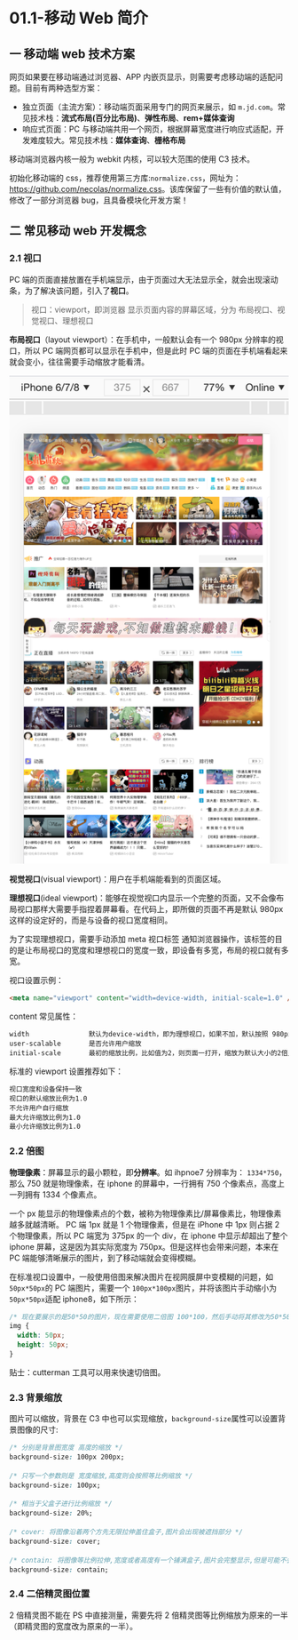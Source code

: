 # 01.1-移动 Web 简介

## 一 移动端 web 技术方案

网页如果要在移动端通过浏览器、APP 内嵌页显示，则需要考虑移动端的适配问题。目前有两种选型方案：

- 独立页面（主流方案）：移动端页面采用专门的网页来展示，如 `m.jd.com`。常见技术栈：**流式布局(百分比布局)**、**弹性布局**、**rem+媒体查询**
- 响应式页面：PC 与移动端共用一个网页，根据屏幕宽度进行响应式适配，开发难度较大。常见技术栈：**媒体查询**、**栅格布局**

移动端浏览器内核一般为 webkit 内核，可以较大范围的使用 C3 技术。

初始化移动端的 css，推荐使用第三方库:`normalize.css`，网址为：<https://github.com/necolas/normalize.css>。该库保留了一些有价值的默认值，修改了一部分浏览器 bug，且具备模块化开发方案！

## 二 常见移动 web 开发概念

### 2.1 视口

PC 端的页面直接放置在手机端显示，由于页面过大无法显示全，就会出现滚动条，为了解决该问题，引入了**视口**。

> 视口：viewport，即浏览器 显示页面内容的屏幕区域，分为 布局视口、视觉视口、理想视口

**布局视口**（layout viewport）：在手机中，一般默认会有一个 980px 分辨率的视口，所以 PC 端网页都可以显示在手机中，但是此时 PC 端的页面在手机端看起来就会变小，往往需要手动缩放才能看清。

![布局视口](../../images/CSS/viewport-01.png)

**视觉视口**(visual viewport)：用户在手机端能看到的页面区域。

**理想视口**(ideal viewport)：能够在视觉视口内显示一个完整的页面，又不会像布局视口那样大需要手指捏着屏幕看。在代码上，即所做的页面不再是默认 980px 这样的设定好的，而是与设备的视口宽度相同。

为了实现理想视口，需要手动添加 meta 视口标签 通知浏览器操作，该标签的目的是让布局视口的宽度和理想视口的宽度一致，即设备有多宽，布局的视口就有多宽。

视口设置示例：

```html
<meta name="viewport" content="width=device-width, initial-scale=1.0" />
```

content 常见属性：

```txt
width               默认为device-width，即为理想视口，如果不加，默认按照 980px 显示，页面元素就会变得很小
user-scalable       是否允许用户缩放
initial-scale       最初的缩放比例，比如值为2，则页面一打开，缩放为默认大小的2倍显示
```

标准的 viewport 设置推荐如下：

```txt
视口宽度和设备保持一致
视口的默认缩放比例为1.0
不允许用户自行缩放
最大允许缩放比例为1.0
最小允许缩放比例为1.0
```

### 2.2 倍图

**物理像素**：屏幕显示的最小颗粒，即**分辨率**。如 ihpnoe7 分辨率为： `1334*750`，那么 750 就是物理像素，在 iphone 的屏幕中，一行拥有 750 个像素点，高度上一列拥有 1334 个像素点。

一个 px 能显示的物理像素点的个数，被称为物理像素比/屏幕像素比，物理像素越多就越清晰。 PC 端 1px 就是 1 个物理像素，但是在 iPhone 中 1px 则占据 2 个物理像素，所以 PC 端宽为 375px 的一个 div，在 iphone 中显示却超出了整个 iphone 屏幕，这是因为其实际宽度为 750px。但是这样也会带来问题，本来在 PC 端能够清晰展示的图片，到了移动端就会变得模糊。

在标准视口设置中，一般使用倍图来解决图片在视网膜屏中变模糊的问题，如`50px*50px`的 PC 端图片，需要一个 `100px*100px`图片，并将该图片手动缩小为`50px*50px`适配 iphone8，如下所示：

```css
/* 现在要展示的是50*50的图片，现在需要使用二倍图 100*100，然后手动将其修改为50*50 */
img {
  width: 50px;
  height: 50px;
}
```

贴士：cutterman 工具可以用来快速切倍图。

### 2.3 背景缩放

图片可以缩放，背景在 C3 中也可以实现缩放，`background-size`属性可以设置背景图像的尺寸:

```css
/* 分别是背景图宽度 高度的缩放 */
background-size: 100px 200px;

/* 只写一个参数则是 宽度缩放,高度则会按照等比例缩放 */
background-size: 100px;

/* 相当于父盒子进行比例缩放 */
background-size: 20%;

/* cover: 将图像沿着两个方先无限拉伸盖住盒子,图片会出现被遮挡部分 */
background-size: cover;

/* contain: 将图像等比例拉伸,宽度或者高度有一个铺满盒子,图片会完整显示,但是可能不会完全覆盖为背景 */
background-size: contain;
```

### 2.4 二倍精灵图位置

2 倍精灵图不能在 PS 中直接测量，需要先将 2 倍精灵图等比例缩放为原来的一半（即精灵图的宽度改为原来的一半）。
